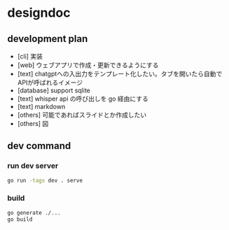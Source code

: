# designdoc
## development plan
- [cli] 実装
- [web] ウェブアプリで作成・更新できるようにする
- [text] chatgptへの入出力をテンプレート化したい。タブを開いたら自動でAPIが呼ばれるイメージ
- [database] support sqlite
- [text] whisper api の呼び出しを go 経由にする
- [text] markdown
- [others] 可能であればスライドとか作成したい
- [others] 図

## dev command
### run dev server
```bash
go run -tags dev . serve
```

### build
```bash
go generate ./...
go build
```